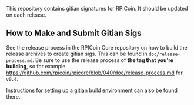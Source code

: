 This repository contains gitian signatures for RPICoin.
It should be updated on each release.

## How to Make and Submit Gitian Sigs

See the release process in the RPICoin Core repository on how to build the
release archives to create gitian sigs. This can be found in
`doc/release-process.md`. Be sure to use the release process of **the tag that
you're building**, so for example https://github.com/rpicoin/rpicore/blob/040/doc/release-process.md for
`v0.4`.

[Instructions for setting up a gitian build environment](https://github.com/rpicoin/rpicore/blob/master/doc/gitian-building.md)
can also be found there.
